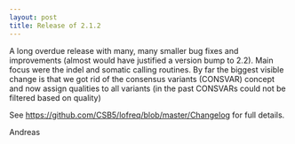 ```yaml
---
layout: post
title: Release of 2.1.2
---
```


A long overdue release with many, many smaller bug fixes and
improvements  (almost would have justified a version bump to 2.2). 
Main focus were the indel and somatic calling routines. By far the
 biggest visible change is that we got rid of the consensus variants
 (CONSVAR) concept and now assign qualities to all variants (in the
 past  CONSVARs could not be filtered based on quality)

See https://github.com/CSB5/lofreq/blob/master/Changelog for full details.

Andreas
